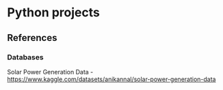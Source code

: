 # Python projects

## References

### Databases
Solar Power Generation Data - https://www.kaggle.com/datasets/anikannal/solar-power-generation-data
